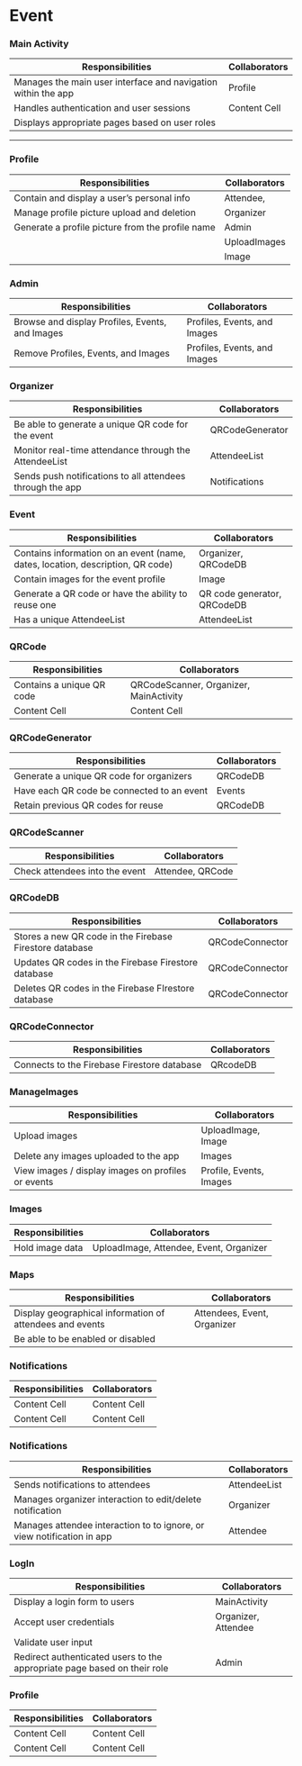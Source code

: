 # Event
### Main Activity
| Responsibilities | Collaborators |
| ------------- | ------------- |
| Manages the main user interface and navigation within the app  | Profile  |
| Handles authentication and user sessions  | Content Cell  |
| Displays appropriate pages based on user roles  |  |

***
### Profile
| Responsibilities | Collaborators |
| ------------- | ------------- |
| Contain and display a user’s personal info  | Attendee, |
| Manage profile picture upload and deletion | Organizer|
| Generate a profile picture from the profile name  | Admin |
|                                                 | UploadImages|
|                                                 | Image|


### Admin
| Responsibilities | Collaborators |
| ------------- | ------------- |
| Browse and display Profiles, Events, and Images  | Profiles, Events, and Images  |
| Remove Profiles, Events, and Images  | Profiles, Events, and Images  |

### Organizer
| Responsibilities | Collaborators |
| ------------- | ------------- |
| Be able to generate a unique QR code for the event  | QRCodeGenerator  |
| Monitor real-time attendance through the AttendeeList  | AttendeeList  |
| Sends push notifications to all attendees through the app  | Notifications  |

### Event
| Responsibilities | Collaborators |
| ------------- | ------------- |
| Contains information on an event (name, dates, location, description, QR code)  | Organizer, QRCodeDB  |
| Contain images for the event profile  | Image  |
| Generate a QR code or have the ability to reuse one  | QR code generator, QRCodeDB  |
| Has a unique AttendeeList  | AttendeeList  |

### QRCode
| Responsibilities | Collaborators |
| ------------- | ------------- |
| Contains a unique QR code  | QRCodeScanner, Organizer, MainActivity  |
| Content Cell  | Content Cell  |

### QRCodeGenerator
| Responsibilities | Collaborators |
| ------------- | ------------- |
| Generate a unique QR code for organizers  | QRCodeDB  |
| Have each QR code be connected to an event  | Events  |
| Retain previous QR codes for reuse  | QRCodeDB  |

### QRCodeScanner
| Responsibilities | Collaborators |
| ------------- | ------------- |
| Check attendees into the event  | Attendee, QRCode  |


### QRCodeDB
| Responsibilities | Collaborators |
| ------------- | ------------- |
| Stores a new QR code in the Firebase Firestore database | QRCodeConnector  |
| Updates QR codes in the Firebase Firestore database  | QRCodeConnector  |
| Deletes QR codes in the Firebase FIrestore database  | QRCodeConnector  |

### QRCodeConnector
| Responsibilities | Collaborators |
| ------------- | ------------- |
| Connects to the Firebase Firestore database  | QRcodeDB  |

### ManageImages
| Responsibilities | Collaborators |
| ------------- | ------------- |
| Upload images  | UploadImage, Image  |
| Delete any images uploaded to the app  | Images  |
| View images / display images on profiles or events  | Profile, Events, Images  |

### Images
| Responsibilities | Collaborators |
| ------------- | ------------- |
| Hold image data  | UploadImage, Attendee, Event, Organizer  |

### Maps
| Responsibilities | Collaborators |
| ------------- | ------------- |
| Display geographical information of attendees and events  | Attendees, Event, Organizer  |
| Be able to be enabled or disabled  |   |

### Notifications
| Responsibilities | Collaborators |
| ------------- | ------------- |
| Content Cell  | Content Cell  |
| Content Cell  | Content Cell  |

### Notifications
| Responsibilities | Collaborators |
| ------------- | ------------- |
| Sends notifications to attendees   | AttendeeList  |
| Manages organizer interaction to edit/delete notification  | Organizer  |
| Manages attendee interaction to to ignore, or view notification in app  | Attendee  |

### LogIn
| Responsibilities | Collaborators |
| ------------- | ------------- |
| Display a login form to users  | MainActivity  |
| Accept user credentials  | Organizer, Attendee  |
| Validate user input   |   |
| Redirect authenticated users to the appropriate page based on their role  | Admin  |

### Profile
| Responsibilities | Collaborators |
| ------------- | ------------- |
| Content Cell  | Content Cell  |
| Content Cell  | Content Cell  |